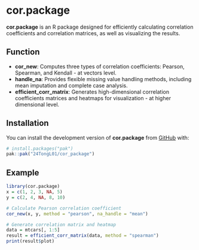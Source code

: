 

# cor.package

<!-- badges: start -->

<!-- badges: end -->

**cor.package** is an R package designed for efficiently calculating correlation coefficients and correlation matrices, as well as visualizing the results.

## Function

- **cor_new**: Computes three types of correlation coefficients: Pearson, Spearman, and Kendall - at vectors level.
- **handle_na**: Provides flexible missing value handling methods, including mean imputation and complete case analysis.
- **efficient_corr_matrix**: Generates high-dimensional correlation coefficients matrices and heatmaps for visualization - at higher dimensional level.

## Installation

You can install the development version of **cor.package** from [GitHub](https://github.com/24TongL01/cor_package) with:

``` r
# install.packages("pak")
pak::pak("24TongL01/cor_package")
```
## Example

``` r
library(cor.package)
x = c(1, 2, 3, NA, 5)
y = c(2, 4, NA, 8, 10)

# Calculate Pearson correlation coefficient
cor_new(x, y, method = "pearson", na_handle = "mean")

# Generate correlation matrix and heatmap
data = mtcars[, 1:5]
result = efficient_corr_matrix(data, method = "spearman")
print(result$plot)
```
